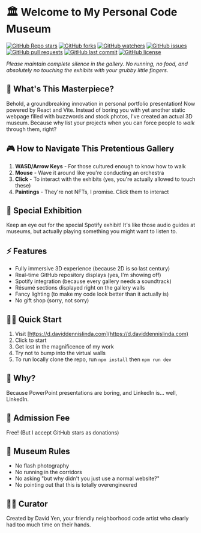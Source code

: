 # 🏛️ Welcome to My Personal Code Museum

[![GitHub Repo stars](https://img.shields.io/github/stars/davidyen1124/portfolio?style=social)](https://github.com/davidyen1124/portfolio) [![GitHub forks](https://img.shields.io/github/forks/davidyen1124/portfolio?style=social)](https://github.com/davidyen1124/portfolio/fork) [![GitHub watchers](https://img.shields.io/github/watchers/davidyen1124/portfolio?style=social)](https://github.com/davidyen1124/portfolio) [![GitHub issues](https://img.shields.io/github/issues/davidyen1124/portfolio)](https://github.com/davidyen1124/portfolio/issues) [![GitHub pull requests](https://img.shields.io/github/issues-pr/davidyen1124/portfolio)](https://github.com/davidyen1124/portfolio/pulls) [![GitHub last commit](https://img.shields.io/github/last-commit/davidyen1124/portfolio)](https://github.com/davidyen1124/portfolio/commits/main) [![GitHub license](https://img.shields.io/github/license/davidyen1124/portfolio)](./LICENSE)

_Please maintain complete silence in the gallery. No running, no food, and absolutely no touching the exhibits with your grubby little fingers._

## 🎨 What's This Masterpiece?

Behold, a groundbreaking innovation in personal portfolio presentation! Now powered by React and Vite. Instead of boring you with yet another static webpage filled with buzzwords and stock photos, I've created an actual 3D museum. Because why list your projects when you can force people to _walk_ through them, right?

## 🎮 How to Navigate This Pretentious Gallery

1. **WASD/Arrow Keys** - For those cultured enough to know how to walk
2. **Mouse** - Wave it around like you're conducting an orchestra
3. **Click** - To interact with the exhibits (yes, you're actually allowed to touch these)
4. **Paintings** - They're not NFTs, I promise. Click them to interact

## 🎵 Special Exhibition

Keep an eye out for the special Spotify exhibit! It's like those audio guides at museums, but actually playing something you might want to listen to.

## ⚡ Features

- Fully immersive 3D experience (because 2D is so last century)
- Real-time GitHub repository displays (yes, I'm showing off)
- Spotify integration (because every gallery needs a soundtrack)
- Résumé sections displayed right on the gallery walls
- Fancy lighting (to make my code look better than it actually is)
- No gift shop (sorry, not sorry)

## 🏃‍♂️ Quick Start

1. Visit [https://d.daviddennislinda.com](https://d.daviddennislinda.com)
2. Click to start
3. Get lost in the magnificence of my work
4. Try not to bump into the virtual walls
5. To run locally clone the repo, run `npm install` then `npm run dev`

## 🤔 Why?

Because PowerPoint presentations are boring, and LinkedIn is... well, LinkedIn.

## 🎫 Admission Fee

Free! (But I accept GitHub stars as donations)

## 🚫 Museum Rules

- No flash photography
- No running in the corridors
- No asking "but why didn't you just use a normal website?"
- No pointing out that this is totally overengineered

## 👨‍💻 Curator

Created by David Yen, your friendly neighborhood code artist who clearly had too much time on their hands.
